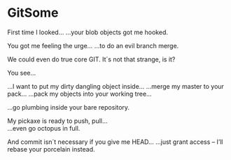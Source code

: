 # GitSome
First time I looked…
…your blob objects got me hooked.

You got me feeling the urge…
…to do an evil branch merge.

We could even do true core GIT. 
It´s not that strange, is it?

You see…

…I want to put my dirty dangling object inside…
…merge my master to your pack… 
…pack my objects into your working tree… 

…go plumbing inside your bare repository.

My pickaxe is ready to push, pull…  
…even go octopus in full.

And commit isn´t necessary if you give me HEAD…
…just grant access – I’ll rebase your porcelain instead.
